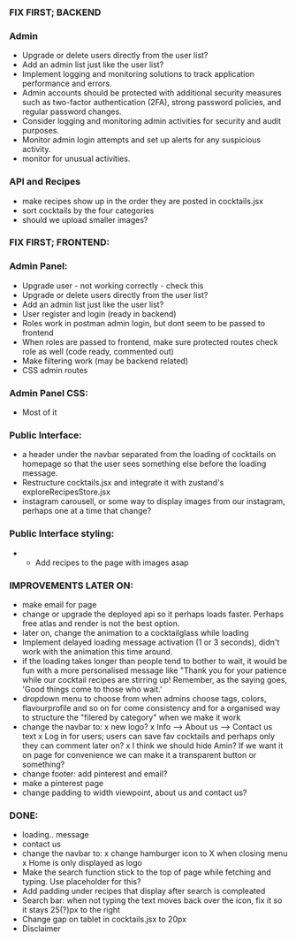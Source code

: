 ### FIX FIRST; BACKEND
### Admin
- Upgrade or delete users directly from the user list?
- Add an admin list just like the user list?
- Implement logging and monitoring solutions to track application performance and errors.
- Admin accounts should be protected with additional security measures such as two-factor authentication (2FA), strong password policies, and regular password changes.
- Consider logging and monitoring admin activities for security and audit purposes.
- Monitor admin login attempts and set up alerts for any suspicious activity.
- monitor for unusual activities.

### API and Recipes
- make recipes show up in the order they are posted in cocktails.jsx
- sort cocktails by the four categories
- should we upload smaller images?


### FIX FIRST; FRONTEND: 
### Admin Panel: 
- Upgrade user - not working correctly - check this
- Upgrade or delete users directly from the user list?
- Add an admin list just like the user list?
- User register and login (ready in backend)
- Roles work in postman admin login, but dont seem to be passed to frontend
- When roles are passed to frontend, make sure protected routes check role as well (code ready, commented out)
- Make filtering work (may be backend related)
- CSS admin routes

### Admin Panel CSS:
- Most of it 

### Public Interface:
- a header under the navbar separated from the loading of cocktails on homepage so that the user sees something else before the loading message. 
- Restructure cocktails.jsx and integrate it with zustand's exploreRecipesStore.jsx
- instagram carousell, or some way to display images from our instagram, perhaps one at a time that change?

### Public Interface styling:
- -  Add recipes to the page with images asap  




### IMPROVEMENTS LATER ON:
- make email for page
- change or upgrade the deployed api so it perhaps loads faster. Perhaps free atlas and render is not the best option. 
- later on, change the animation to a cocktailglass while loading
- Implement delayed loading message activation (1 or 3 seconds), didn't work with the animation this time around.
- if the loading takes longer than people tend to bother to wait, it would be fun with a more personalised message like "Thank you for your patience while our cocktail recipes are stirring up! Remember, as the saying goes, 'Good things come to those who wait.'
- dropdown menu to choose from when admins choose tags, colors, flavourprofile and so on for come consistency and for a organised way to structure the "filered by category" when we make it work
- change the navbar to:
x new logo?
x Info --> About us 
       --> Contact us text
x Log in for users; users can save fav cocktails and perhaps only they can comment later on? 
x I think we should hide Amin? If we want it on page for convenience we can make it a transparent button or something?
- change footer: add pinterest and email?
- make a pinterest page
- change padding to width viewpoint, about us and contact us?

### DONE:
- loading.. message 
- contact us
- change the navbar to:
x change hamburger icon to X when closing menu
x Home is only displayed as logo
- Make the search function stick to the top of page while fetching and typing. Use placeholder for this?
- Add padding under recipes that display after search is compleated
- Search bar: when not typing the text moves back over the icon, fix it so it stays 25(?)px to the right
- Change gap on tablet in cocktails.jsx to 20px
- Disclaimer